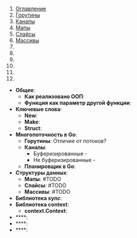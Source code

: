 1. [Оглавление](README.md)
1. [Горутины](#1)
1. [Каналы](#2)
1. [Мапы](#3)
1. [Слайсы](#4)
1. [Массивы](#5)
1. [](#6)
1. [](#7)
1. [](#8)
1. [](#9)
1. [](#10)
1. [](#11)

* **Общее**: <a name="7"></a>
    * **Как реализовано ООП**: <a name="7"></a>
    * **Функция как параметр другой функции**: <a name="7"></a>
* **Ключевые слова**: <a name=""></a>
    * **New**: <a name="6"></a>
    * **Make**: <a name="6"></a>
    * **Struct**: <a name="6"></a>
* **Многопоточность в Go**: <a name=""></a>
    * **Горутины**: <a name="1"></a> Отличие от потоков?
    * **Каналы**: <a name="2"></a>
        * Буферизированные -
        * Не буферизированные -
    * **Планировщик в Go**: <a name="7"></a>
* **Структуры данных**: <a name=""></a>
    * **Мапы**: <a name="3"></a> #TODO
    * **Слайсы**: <a name="4"></a> #TODO
    * **Массивы**: <a name="5"></a> #TODO
* **Библиотека sync**: <a name="6"></a>
* **Библиотека context**: <a name="8"></a>
    * **context.Context**: <a name="9"></a>
* ****: <a name="9"></a>
* ****: <a name="10"></a>
* ****: <a name="11"></a>
